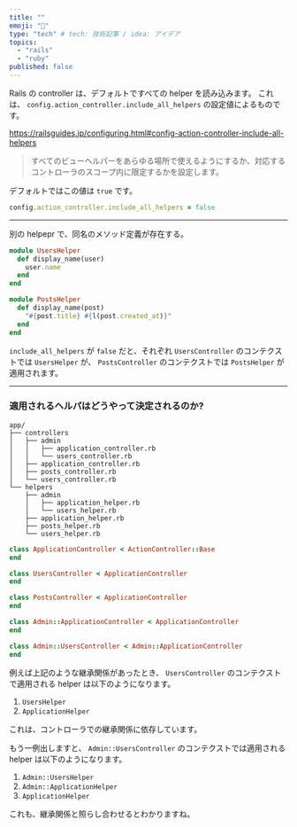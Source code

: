 ```yaml
---
title: ""
emoji: "🐫"
type: "tech" # tech: 技術記事 / idea: アイデア
topics:
  - "rails"
  - "ruby"
published: false
---
```


Rails の controller は、デフォルトですべての helper を読み込みます。
これは、 `config.action_controller.include_all_helpers` の設定値によるものです。

https://railsguides.jp/configuring.html#config-action-controller-include-all-helpers

> すべてのビューヘルパーをあらゆる場所で使えるようにするか、対応するコントローラのスコープ内に限定するかを設定します。

デフォルトではこの値は `true` です。

```ruby
config.action_controller.include_all_helpers = false
```

---

別の helpepr で、同名のメソッド定義が存在する。

```ruby:app/helpers/users_helper.rb
module UsersHelper
  def display_name(user)
    user.name
  end
end
```

```ruby:app/helpers/posts_helper.rb
module PostsHelper
  def display_name(post)
    "#{post.title} #{l(post.created_at)}"
  end
end
```

`include_all_helpers` が `false` だと、それぞれ
`UsersController` のコンテクストでは `UsersHelper` が、 `PostsController` のコンテクストでは `PostsHelper` が適用されます。

---

### 適用されるヘルパはどうやって決定されるのか?

```
app/
├── controllers
│   ├── admin
│   │   ├── application_controller.rb
│   │   └── users_controller.rb
│   ├── application_controller.rb
│   ├── posts_controller.rb
│   └── users_controller.rb
└── helpers
    ├── admin
    │   ├── application_helper.rb
    │   └── users_helper.rb
    ├── application_helper.rb
    ├── posts_helper.rb
    └── users_helper.rb
```

```ruby:app/controllers/application_controller.rb
class ApplicationController < ActionController::Base
end
```
```ruby:app/controllers/users_controller.rb
class UsersController < ApplicationController
end
```
```ruby:app/controllers/posts_controller.rb
class PostsController < ApplicationController
end
```
```ruby:app/controllers/admin/application_controller.rb
class Admin::ApplicationController < ApplicationController
end
```
```ruby:app/controllers/admin/users_controller.rb
class Admin::UsersController < Admin::ApplicationController
end
```

例えば上記のような継承関係があったとき、 `UsersController` のコンテクストで適用される helper は以下のようになります。

1. `UsersHelper`
2. `ApplicationHelper`

これは、コントローラでの継承関係に依存しています。

もう一例出しますと、 `Admin::UsersController` のコンテクストでは適用される helper は以下のようになります。

1. `Admin::UsersHelper`
2. `Admin::ApplicationHelper`
3. `ApplicationHelper`

これも、継承関係と照らし合わせるとわかりますね。

